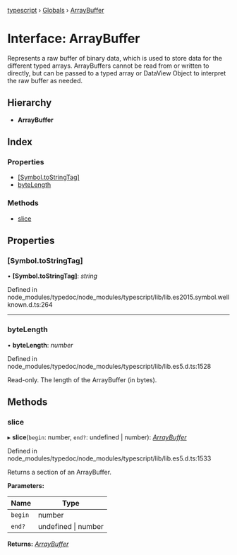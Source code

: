 [typescript](../README.md) › [Globals](../globals.md) › [ArrayBuffer](arraybuffer.md)

# Interface: ArrayBuffer

Represents a raw buffer of binary data, which is used to store data for the
different typed arrays. ArrayBuffers cannot be read from or written to directly,
but can be passed to a typed array or DataView Object to interpret the raw
buffer as needed.

## Hierarchy

* **ArrayBuffer**

## Index

### Properties

* [[Symbol.toStringTag]](arraybuffer.md#[symbol.tostringtag])
* [byteLength](arraybuffer.md#bytelength)

### Methods

* [slice](arraybuffer.md#slice)

## Properties

###  [Symbol.toStringTag]

• **[Symbol.toStringTag]**: *string*

Defined in node_modules/typedoc/node_modules/typescript/lib/lib.es2015.symbol.wellknown.d.ts:264

___

###  byteLength

• **byteLength**: *number*

Defined in node_modules/typedoc/node_modules/typescript/lib/lib.es5.d.ts:1528

Read-only. The length of the ArrayBuffer (in bytes).

## Methods

###  slice

▸ **slice**(`begin`: number, `end?`: undefined | number): *[ArrayBuffer](arraybuffer.md)*

Defined in node_modules/typedoc/node_modules/typescript/lib/lib.es5.d.ts:1533

Returns a section of an ArrayBuffer.

**Parameters:**

Name | Type |
------ | ------ |
`begin` | number |
`end?` | undefined &#124; number |

**Returns:** *[ArrayBuffer](arraybuffer.md)*
